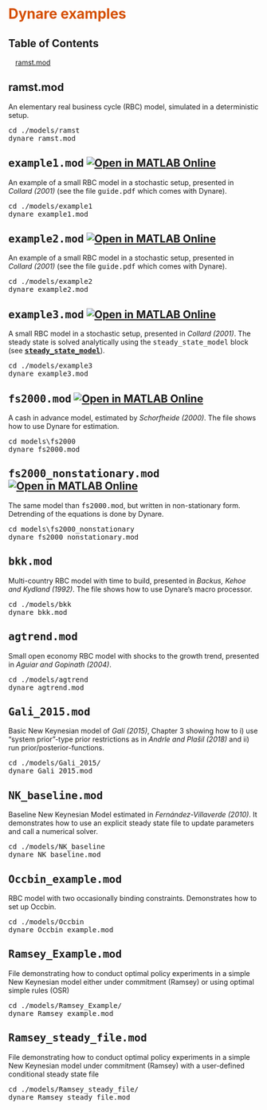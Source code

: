 <a name="T_5442E3AB"></a>
# <span style="color:rgb(213,80,0)">Dynare examples</span>
<a name="beginToc"></a>
## Table of Contents
&emsp;[ramst.mod](#H_2765B1D4)
 
<a name="endToc"></a>
<a name="H_2765B1D4"></a>
## ramst.mod

An elementary real business cycle (RBC) model, simulated in a deterministic setup.

<pre>
cd ./models/ramst
dynare ramst.mod
</pre>
<a name="H_924133BF"></a>
## <samp>example1.mod</samp> [![Open in MATLAB Online](https://www.mathworks.com/images/responsive/global/open-in-matlab-online.svg)](https://matlab.mathworks.com/open/github/v1?repo=ebenetce/DynareExamples&file=./models/ramst/main.m&line=1)

An example of a small RBC model in a stochastic setup, presented in *Collard (2001)* (see the file <samp>guide.pdf</samp> which comes with Dynare).

<pre>
cd ./models/example1
dynare example1.mod
</pre>
<a name="H_057F809F"></a>
## <samp>example2.mod</samp> [![Open in MATLAB Online](https://www.mathworks.com/images/responsive/global/open-in-matlab-online.svg)](https://matlab.mathworks.com/open/github/v1?repo=ebenetce/DynareExamples&file=./models/example2/main.m&line=1)

An example of a small RBC model in a stochastic setup, presented in *Collard (2001)* (see the file <samp>guide.pdf</samp> which comes with Dynare).

<pre>
cd ./models/example2
dynare example2.mod
</pre>
<a name="H_32D5D587"></a>
## <samp>example3.mod</samp> [![Open in MATLAB Online](https://www.mathworks.com/images/responsive/global/open-in-matlab-online.svg)](https://matlab.mathworks.com/open/github/v1?repo=ebenetce/DynareExamples&file=DynareExamples.mlx&line=3)

A small RBC model in a stochastic setup, presented in *Collard (2001)*. The steady state is solved analytically using the <samp>steady_state_model</samp> block (see [**<samp>steady_state_model</samp>**](https://www.dynare.org/manual/the-model-file.html#steady_state_model)).

<pre>
cd ./models/example3
dynare example3.mod
</pre>
<a name="H_1DA975A5"></a>
## <samp>fs2000.mod</samp> [![Open in MATLAB Online](https://www.mathworks.com/images/responsive/global/open-in-matlab-online.svg)](https://matlab.mathworks.com/open/github/v1?repo=ebenetce/DynareExamples&file=./models/example3/main.m&line=1)

A cash in advance model, estimated by *Schorfheide (2000)*. The file shows how to use Dynare for estimation.

<pre>
cd models\fs2000
dynare fs2000.mod
</pre>
<a name="H_FBB805EB"></a>
## <samp>fs2000_nonstationary.mod</samp> [![Open in MATLAB Online](https://www.mathworks.com/images/responsive/global/open-in-matlab-online.svg)](https://matlab.mathworks.com/open/github/v1?repo=ebenetce/DynareExamples&file=./models/fs2000/main.m&line=1)

The same model than <samp>fs2000.mod</samp>, but written in non-stationary form. Detrending of the equations is done by Dynare.

<pre>
cd models\fs2000_nonstationary
dynare fs2000_nonstationary.mod
</pre>
<a name="H_C8E8493C"></a>
## <samp>bkk.mod</samp>

Multi-country RBC model with time to build, presented in *Backus, Kehoe and Kydland (1992)*. The file shows how to use Dynare’s macro processor.

<pre>
cd ./models/bkk
dynare bkk.mod
</pre>
<a name="H_0D47BFA4"></a>
## <samp>agtrend.mod</samp>

Small open economy RBC model with shocks to the growth trend, presented in *Aguiar and Gopinath (2004)*.

<pre>
cd ./models/agtrend
dynare agtrend.mod
</pre>
<a name="H_BA98565B"></a>
## <samp>Gali_2015.mod</samp>

Basic New Keynesian model of *Galí (2015)*, Chapter 3 showing how to i) use “system prior”-type prior restrictions as in *Andrle and Plašil (2018)* and ii) run prior/posterior-functions.

<pre>
cd ./models/Gali_2015/
dynare Gali_2015.mod
</pre>
<a name="H_D48BD1C1"></a>
## <samp>NK_baseline.mod</samp>

Baseline New Keynesian Model estimated in *Fernández-Villaverde (2010)*. It demonstrates how to use an explicit steady state file to update parameters and call a numerical solver.

<pre>
cd ./models/NK_baseline
dynare NK_baseline.mod
</pre>
<a name="H_6AC90C0E"></a>
## <samp>Occbin_example.mod</samp>

RBC model with two occasionally binding constraints. Demonstrates how to set up Occbin.

<pre>
cd ./models/Occbin
dynare Occbin_example.mod
</pre>
<a name="H_CF1D1EEA"></a>
## <samp>Ramsey_Example.mod</samp>

File demonstrating how to conduct optimal policy experiments in a simple New Keynesian model either under commitment (Ramsey) or using optimal simple rules (OSR)

<pre>
cd ./models/Ramsey_Example/
dynare Ramsey_example.mod
</pre>
<a name="H_2198765D"></a>
## <samp>Ramsey_steady_file.mod</samp>

File demonstrating how to conduct optimal policy experiments in a simple New Keynesian model under commitment (Ramsey) with a user-defined conditional steady state file

<pre>
cd ./models/Ramsey_steady_file/
dynare Ramsey_steady_file.mod
</pre>

